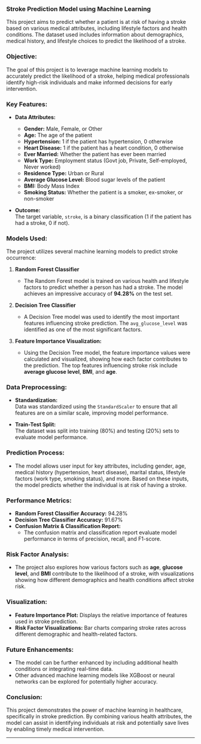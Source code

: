 ### **Stroke Prediction Model using Machine Learning**

This project aims to predict whether a patient is at risk of having a stroke based on various medical attributes, including lifestyle factors and health conditions. The dataset used includes information about demographics, medical history, and lifestyle choices to predict the likelihood of a stroke. 

### **Objective:**
The goal of this project is to leverage machine learning models to accurately predict the likelihood of a stroke, helping medical professionals identify high-risk individuals and make informed decisions for early intervention.

### **Key Features:**
- **Data Attributes:**  
  - **Gender:** Male, Female, or Other  
  - **Age:** The age of the patient  
  - **Hypertension:** 1 if the patient has hypertension, 0 otherwise  
  - **Heart Disease:** 1 if the patient has a heart condition, 0 otherwise  
  - **Ever Married:** Whether the patient has ever been married  
  - **Work Type:** Employment status (Govt job, Private, Self-employed, Never worked)  
  - **Residence Type:** Urban or Rural  
  - **Average Glucose Level:** Blood sugar levels of the patient  
  - **BMI:** Body Mass Index  
  - **Smoking Status:** Whether the patient is a smoker, ex-smoker, or non-smoker  

- **Outcome:**  
  The target variable, `stroke`, is a binary classification (1 if the patient has had a stroke, 0 if not).

### **Models Used:**
The project utilizes several machine learning models to predict stroke occurrence:

1. **Random Forest Classifier**  
   - The Random Forest model is trained on various health and lifestyle factors to predict whether a person has had a stroke. The model achieves an impressive accuracy of **94.28%** on the test set.
   
2. **Decision Tree Classifier**  
   - A Decision Tree model was used to identify the most important features influencing stroke prediction. The `avg_glucose_level` was identified as one of the most significant factors.

3. **Feature Importance Visualization:**  
   - Using the Decision Tree model, the feature importance values were calculated and visualized, showing how each factor contributes to the prediction. The top features influencing stroke risk include **average glucose level**, **BMI**, and **age**.

### **Data Preprocessing:**
- **Standardization:**  
  Data was standardized using the `StandardScaler` to ensure that all features are on a similar scale, improving model performance.
  
- **Train-Test Split:**  
  The dataset was split into training (80%) and testing (20%) sets to evaluate model performance.

### **Prediction Process:**
- The model allows user input for key attributes, including gender, age, medical history (hypertension, heart disease), marital status, lifestyle factors (work type, smoking status), and more. Based on these inputs, the model predicts whether the individual is at risk of having a stroke.

### **Performance Metrics:**
- **Random Forest Classifier Accuracy:** 94.28%  
- **Decision Tree Classifier Accuracy:** 91.67%  
- **Confusion Matrix & Classification Report:**  
  - The confusion matrix and classification report evaluate model performance in terms of precision, recall, and F1-score.

### **Risk Factor Analysis:**
- The project also explores how various factors such as **age**, **glucose level**, and **BMI** contribute to the likelihood of a stroke, with visualizations showing how different demographics and health conditions affect stroke risk.

### **Visualization:**
- **Feature Importance Plot:** Displays the relative importance of features used in stroke prediction.
- **Risk Factor Visualizations:** Bar charts comparing stroke rates across different demographic and health-related factors.

### **Future Enhancements:**
- The model can be further enhanced by including additional health conditions or integrating real-time data.
- Other advanced machine learning models like XGBoost or neural networks can be explored for potentially higher accuracy.
  
### **Conclusion:**
This project demonstrates the power of machine learning in healthcare, specifically in stroke prediction. By combining various health attributes, the model can assist in identifying individuals at risk and potentially save lives by enabling timely medical intervention.

---

